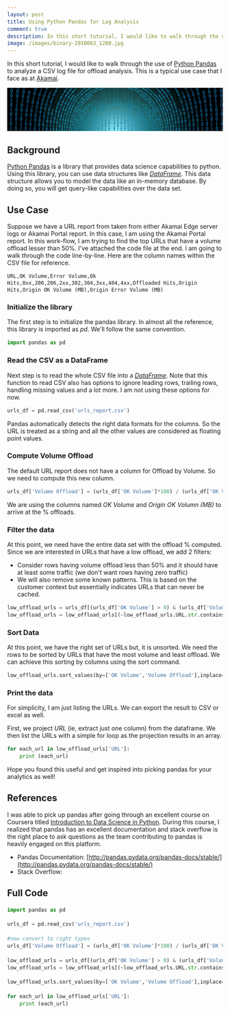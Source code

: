 ```yaml
---
layout: post
title: Using Python Pandas for Log Analysis
comment: true
description: In this short tutorial, I would like to walk through the use of Python Pandas to analyze a CSV log file for offload analysis.
image: /images/binary-2910663_1280.jpg
---
```


In this short tutorial, I would like to walk through the use of [Python Pandas](https://pandas.pydata.org/) to analyze a CSV log file for offload analysis. This is a typical use case that I face as at [Akamai](https://www.akamai.com/). 

![binary numbers](/images/binary-2910663_1280.jpg)

## Background

[Python Pandas](https://pandas.pydata.org/) is a library that provides data science capabilities to python. Using this library, you can use data structures like _[DataFrame](http://pandas.pydata.org/pandas-docs/stable/reference/frame.html)_. This data structure allows you to model the data like an in-memory database. By doing so, you will get query-like capabilities over the data set.

## Use Case

Suppose we have a URL report from taken from either Akamai Edge server logs or Akamai Portal report. In this case, I am using the Akamai Portal report. In this work-flow, I am trying to find the top URLs that have a volume offload lesser than 50%. I've attached the code file at the end. I am going to walk through the code line-by-line. Here are the column names within the CSV file for reference.

	URL,OK Volume,Error Volume,Ok Hits,0xx,200,206,2xx,302,304,3xx,404,4xx,Offloaded Hits,Origin Hits,Origin OK Volume (MB),Origin Error Volume (MB)


### Initialize the library

The first step is to initialize the pandas library. In almost all the reference, this library is imported as _pd_. We'll follow the same convention.

```python
import pandas as pd
```

### Read the CSV as a DataFrame

Next step is to read the whole CSV file into a _[DataFrame](https://www.coursera.org/learn/python-data-analysis)_.  Note that this function to read CSV also has options to ignore leading rows, trailing rows, handling missing values and a lot more. I am not using these options for now.

```python
urls_df = pd.read_csv('urls_report.csv')
```

Pandas automatically detects the right data formats for the columns. So the URL is treated as a string and all the other values are considered as floating point values.

### Compute Volume Offload

The default URL report does not have a column for Offload by Volume. So we need to compute this new column.

```python
urls_df['Volume Offload'] = (urls_df['OK Volume']*100) / (urls_df['OK Volume'] + urls_df['Origin OK Volume (MB)'])
```

We are using the columns named _OK Volume_ and _Origin OK Volumn (MB)_ to arrive at the % offloads.

### Filter the data

At this point, we need have the entire data set with the offload % computed. Since we are interested in URLs that have a low offload, we add 2 filters:

- Consider rows having volume offload less than 50% and it should have at least some traffic (we don't want rows having zero traffic)
- We will also remove some known patterns. This is based on the customer context but essentially indicates URLs that can never be cached.

```python
low_offload_urls = urls_df[(urls_df['OK Volume'] > 0) & (urls_df['Volume Offload']<50.0)]
low_offload_urls = low_offload_urls[(~low_offload_urls.URL.str.contains("some-pattern.net")) & (~low_offload_urls.URL.str.contains("/statful-apis/")) ]
```

### Sort Data

At this point, we have the right set of URLs but, it is unsorted. We need the rows to be sorted by URLs that have the most volume and least offload. We can achieve this sorting by columns using the sort command.

```python
low_offload_urls.sort_values(by=['OK Volume','Volume Offload'],inplace=True, ascending=['True','False'])
```

### Print the data

For simplicity, I am just listing the URLs. We can export the result to CSV or excel as well.

First, we project _URL_ (ie, extract just one column) from the dataframe. We then list the URLs with a simple for loop as the projection results in an array.

```python
for each_url in low_offload_urls['URL']:
	print (each_url)
```


Hope you found this useful and get inspired into picking pandas for your analytics as well!


## References

I was able to pick up pandas after going through an excellent course on Coursera titled [Introduction to Data Science in Python](https://www.coursera.org/learn/python-data-analysis). During this course, I realized that pandas has an excellent documentation and stack overflow is the right place to ask questions as the team contributing to pandas is heavily engaged on this platform.

- Pandas Documentation: [http://pandas.pydata.org/pandas-docs/stable/](http://pandas.pydata.org/pandas-docs/stable/)
- Stack Overflow: 

## Full Code

```python
import pandas as pd

urls_df = pd.read_csv('urls_report.csv')

#now convert to right types
urls_df['Volume Offload'] = (urls_df['OK Volume']*100) / (urls_df['OK Volume'] + urls_df['Origin OK Volume (MB)'])

low_offload_urls = urls_df[(urls_df['OK Volume'] > 0) & (urls_df['Volume Offload']<50.0)]
low_offload_urls = low_offload_urls[(~low_offload_urls.URL.str.contains("some-pattern.net")) & (~low_offload_urls.URL.str.contains("stateful-apis")) ]

low_offload_urls.sort_values(by=['OK Volume','Volume Offload'],inplace=True, ascending=['True','False'])

for each_url in low_offload_urls['URL']:
	print (each_url)
	
```